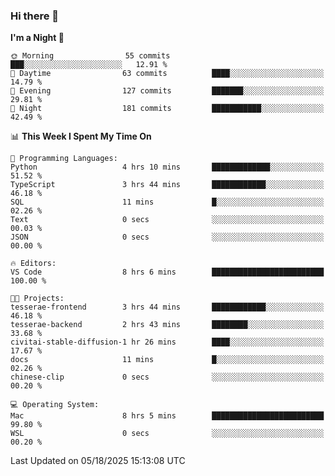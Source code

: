 ### Hi there 👋

<!--
**ALiersEL/ALiersEL** is a ✨ _special_ ✨ repository because its `README.md` (this file) appears on your GitHub profile.

Here are some ideas to get you started:

- 🔭 I’m currently working on ...
- 🌱 I’m currently learning ...
- 👯 I’m looking to collaborate on ...
- 🤔 I’m looking for help with ...
- 💬 Ask me about ...
- 📫 How to reach me: ...
- 😄 Pronouns: ...
- ⚡ Fun fact: ...
-->

<!--START_SECTION:waka-->
**I'm a Night 🦉** 

```text
🌞 Morning                55 commits          ███░░░░░░░░░░░░░░░░░░░░░░   12.91 % 
🌆 Daytime                63 commits          ████░░░░░░░░░░░░░░░░░░░░░   14.79 % 
🌃 Evening                127 commits         ███████░░░░░░░░░░░░░░░░░░   29.81 % 
🌙 Night                  181 commits         ███████████░░░░░░░░░░░░░░   42.49 % 
```


📊 **This Week I Spent My Time On** 

```text
💬 Programming Languages: 
Python                   4 hrs 10 mins       █████████████░░░░░░░░░░░░   51.52 % 
TypeScript               3 hrs 44 mins       ████████████░░░░░░░░░░░░░   46.18 % 
SQL                      11 mins             █░░░░░░░░░░░░░░░░░░░░░░░░   02.26 % 
Text                     0 secs              ░░░░░░░░░░░░░░░░░░░░░░░░░   00.03 % 
JSON                     0 secs              ░░░░░░░░░░░░░░░░░░░░░░░░░   00.00 % 

🔥 Editors: 
VS Code                  8 hrs 6 mins        █████████████████████████   100.00 % 

🐱‍💻 Projects: 
tesserae-frontend        3 hrs 44 mins       ████████████░░░░░░░░░░░░░   46.18 % 
tesserae-backend         2 hrs 43 mins       ████████░░░░░░░░░░░░░░░░░   33.68 % 
civitai-stable-diffusion-1 hr 26 mins        ████░░░░░░░░░░░░░░░░░░░░░   17.67 % 
docs                     11 mins             █░░░░░░░░░░░░░░░░░░░░░░░░   02.26 % 
chinese-clip             0 secs              ░░░░░░░░░░░░░░░░░░░░░░░░░   00.20 % 

💻 Operating System: 
Mac                      8 hrs 5 mins        █████████████████████████   99.80 % 
WSL                      0 secs              ░░░░░░░░░░░░░░░░░░░░░░░░░   00.20 % 
```


 Last Updated on 05/18/2025 15:13:08 UTC
<!--END_SECTION:waka-->
